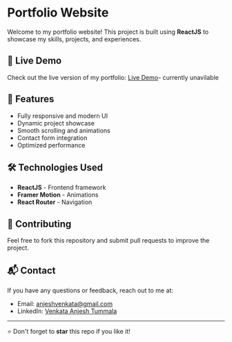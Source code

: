 # Portfolio Website

Welcome to my portfolio website! This project is built using **ReactJS** to showcase my skills, projects, and experiences.

## 🚀 Live Demo
Check out the live version of my portfolio:
[Live Demo](your-live-demo-link)- currently unavilable

## 🎨 Features
- Fully responsive and modern UI
- Dynamic project showcase
- Smooth scrolling and animations
- Contact form integration
- Optimized performance

## 🛠️ Technologies Used
- **ReactJS** - Frontend framework 
- **Framer Motion** - Animations
- **React Router** - Navigation

## 🤝 Contributing
Feel free to fork this repository and submit pull requests to improve the project.

## 📬 Contact
If you have any questions or feedback, reach out to me at:
- Email: anjeshvenkata@gmail.com
- LinkedIn: [Venkata Anjesh Tummala](https://www.linkedin.com/in/venkata-anjesh-tummala-0a2333237/)

---
⭐ Don't forget to **star** this repo if you like it!

